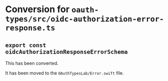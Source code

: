 # Conversion for `oauth-types/src/oidc-authorization-error-response.ts`

## `export const oidcAuthorizationResponseErrorSchema`

This has been converted.

It has been moved to the `OAuthTypesLab/Error.swift` file.
